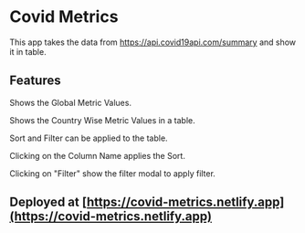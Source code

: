 # Covid Metrics

This app takes the data from https://api.covid19api.com/summary and show it in table.

## Features

Shows the Global Metric Values.

Shows the Country Wise Metric Values in a table.

Sort and Filter can be applied to the table.

Clicking on the Column Name applies the Sort.

Clicking on "Filter" show the filter modal to apply filter.

## Deployed at [https://covid-metrics.netlify.app](https://covid-metrics.netlify.app)
